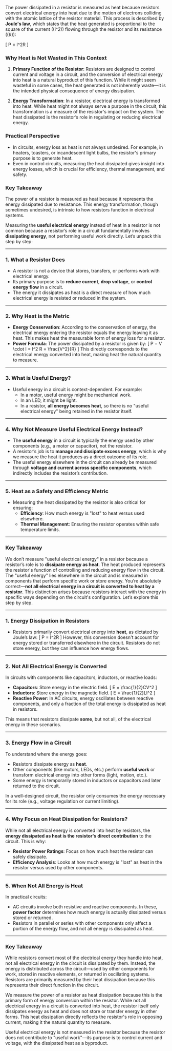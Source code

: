 The power dissipated in a resistor is measured as heat because resistors convert electrical energy into heat due to the motion of electrons colliding with the atomic lattice of the resistor material. This process is described by **Joule's law**, which states that the heat generated is proportional to the square of the current (\(I^2\)) flowing through the resistor and its resistance (\(R\)):

\[
P = I^2R
\]

### Why Heat is Not Wasted in This Context
1. **Primary Function of the Resistor**: Resistors are designed to control current and voltage in a circuit, and the conversion of electrical energy into heat is a natural byproduct of this function. While it might seem wasteful in some cases, the heat generated is not inherently waste—it is the intended physical consequence of energy dissipation.

2. **Energy Transformation**: In a resistor, electrical energy is transformed into heat. While heat might not always serve a purpose in the circuit, this transformation is a measure of the resistor's impact on the system. The heat dissipated is the resistor’s role in regulating or reducing electrical energy.

### Practical Perspective
- In circuits, energy loss as heat is not always undesired. For example, in heaters, toasters, or incandescent light bulbs, the resistor's primary purpose is to generate heat. 
- Even in control circuits, measuring the heat dissipated gives insight into energy losses, which is crucial for efficiency, thermal management, and safety.

### Key Takeaway
The power of a resistor is measured as heat because it represents the energy dissipated due to resistance. This energy transformation, though sometimes undesired, is intrinsic to how resistors function in electrical systems.

Measuring the **useful electrical energy** instead of heat in a resistor is not common because a resistor’s role in a circuit fundamentally involves **dissipating energy**, not performing useful work directly. Let’s unpack this step by step:

---

### 1. **What a Resistor Does**
- A resistor is not a device that stores, transfers, or performs work with electrical energy.
- Its primary purpose is to **reduce current**, **drop voltage**, or **control energy flow** in a circuit.
- The energy it dissipates as heat is a direct measure of how much electrical energy is resisted or reduced in the system.

---

### 2. **Why Heat is the Metric**
- **Energy Conservation**: According to the conservation of energy, the electrical energy entering the resistor equals the energy leaving it as heat. This makes heat the measurable form of energy loss for a resistor.
- **Power Formula**: The power dissipated by a resistor is given by:
  \[
  P = V \cdot I = I^2 R = \frac{V^2}{R}
  \]
  This directly corresponds to the electrical energy converted into heat, making heat the natural quantity to measure.

---

### 3. **What is Useful Energy?**
- Useful energy in a circuit is context-dependent. For example:
  - In a motor, useful energy might be mechanical work.
  - In an LED, it might be light.
  - In a resistor, **all energy becomes heat**, so there is no "useful electrical energy" being retained in the resistor itself.

---

### 4. **Why Not Measure Useful Electrical Energy Instead?**
- The **useful energy** in a circuit is typically the energy used by other components (e.g., a motor or capacitor), not the resistor.
- A resistor’s job is to **manage and dissipate excess energy**, which is why we measure the heat it produces as a direct outcome of its role.
- The useful energy elsewhere in the circuit can already be measured through **voltage and current across specific components**, which indirectly includes the resistor’s contribution.

---

### 5. **Heat as a Safety and Efficiency Metric**
- Measuring the heat dissipated by the resistor is also critical for ensuring:
  - **Efficiency**: How much energy is "lost" to heat versus used elsewhere.
  - **Thermal Management**: Ensuring the resistor operates within safe temperature limits.

---

### Key Takeaway
We don’t measure "useful electrical energy" in a resistor because a resistor’s role is to **dissipate energy as heat**. The heat produced represents the resistor's function of controlling and reducing energy flow in the circuit. The "useful energy" lies elsewhere in the circuit and is measured in components that perform specific work or store energy.
You’re absolutely correct—**not all electrical energy in a circuit is converted to heat by a resistor**. This distinction arises because resistors interact with the energy in specific ways depending on the circuit's configuration. Let’s explore this step by step.

---

### 1. **Energy Dissipation in Resistors**
- Resistors primarily convert electrical energy into **heat**, as dictated by Joule’s law:
  \[
  P = I^2R
  \]
  However, this conversion doesn't account for energy stored or transferred elsewhere in the circuit. Resistors do not store energy, but they can influence how energy flows.

---

### 2. **Not All Electrical Energy is Converted**
In circuits with components like capacitors, inductors, or reactive loads:
- **Capacitors**: Store energy in the electric field.
  \[
  E = \frac{1}{2}CV^2
  \]
- **Inductors**: Store energy in the magnetic field.
  \[
  E = \frac{1}{2}LI^2
  \]
- **Reactive Power**: In AC circuits, energy oscillates between reactive components, and only a fraction of the total energy is dissipated as heat in resistors.

This means that resistors dissipate **some**, but not all, of the electrical energy in these scenarios.

---

### 3. **Energy Flow in a Circuit**
To understand where the energy goes:
- Resistors dissipate energy as **heat**.
- Other components (like motors, LEDs, etc.) perform **useful work** or transform electrical energy into other forms (light, motion, etc.).
- Some energy is temporarily stored in inductors or capacitors and later returned to the circuit.

In a well-designed circuit, the resistor only consumes the energy necessary for its role (e.g., voltage regulation or current limiting).

---

### 4. **Why Focus on Heat Dissipation for Resistors?**
While not all electrical energy is converted into heat by resistors, the **energy dissipated as heat is the resistor's direct contribution** to the circuit. This is why:
- **Resistor Power Ratings**: Focus on how much heat the resistor can safely dissipate.
- **Efficiency Analysis**: Looks at how much energy is "lost" as heat in the resistor versus used by other components.

---

### 5. **When Not All Energy is Heat**
In practical circuits:
- AC circuits involve both resistive and reactive components. In these, **power factor** determines how much energy is actually dissipated versus stored or returned.
- Resistors in parallel or series with other components only affect a portion of the energy flow, and not all energy is dissipated as heat.

---

### Key Takeaway
While resistors convert most of the electrical energy they handle into heat, not all electrical energy in the circuit is dissipated by them. Instead, the energy is distributed across the circuit—used by other components for work, stored in reactive elements, or returned in oscillating systems. Resistors are primarily measured by their heat dissipation because this represents their direct function in the circuit.

We measure the power of a resistor as heat dissipation because this is the primary form of energy conversion within the resistor. While not all electrical energy in a circuit is converted into heat, the resistor itself only dissipates energy as heat and does not store or transfer energy in other forms. This heat dissipation directly reflects the resistor's role in opposing current, making it the natural quantity to measure. 

Useful electrical energy is not measured in the resistor because the resistor does not contribute to "useful work"—its purpose is to control current and voltage, with the dissipated heat as a byproduct.


